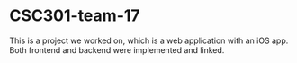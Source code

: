 # CSC301-team-17
This is a project we worked on, which is a web application with an iOS app.
Both frontend and backend were implemented and linked.
